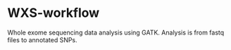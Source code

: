 # WXS-workflow
Whole exome sequencing data analysis using GATK. Analysis is from fastq files to annotated SNPs.
